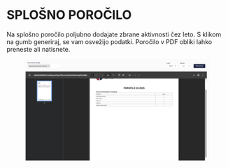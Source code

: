 # SPLOŠNO POROČILO

Na splošno poročilo poljubno dodajate zbrane aktivnosti čez leto. S klikom na gumb generiraj, se vam osvežijo podatki. Poročilo v PDF obliki lahko preneste ali natisnete.

<figure><img src=".gitbook/assets/image.png" alt=""><figcaption></figcaption></figure>
